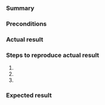 ### Summary


### Preconditions


### Actual result


### Steps to reproduce actual result
1.
2.
3.

### Expected result
